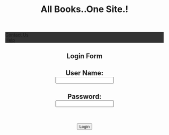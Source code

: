 <?php
session_start();
if(isset($_POST['bttLogin'])){
    require 'connect.php';
    $username = $_POST['name'];
    $password = $_POST['password'];
    $result = mysqli_query($con, 'select * from registration where name="'.$username.'"and password="'.$password.'"');
   if( mysqli_num_rows($result)==1){
        $_SESSION['username'] = $username;
        header('Location: Category.php');
    }
    else
        echo 'Account invalid';
}

if(isset($_GET['logout'])){
	session_unregister('	name');
}
?>
<html>
<head>
<title>Login</title>
<link rel="stylesheet" type="text/css" href="Login.css">
<script type="text/javascript" src="https://ajax.googleapis.com/ajax/libs/jquery/3.1.1/jquery.min.js"></script>
        <script type="text/javascript" src="script.js"></script>
<style>
ul {
list-style-type: none;
margin: 0;
padding: 0;
overflow: hidden;
background-color: #333;
}

li {
    float: left;
}

li a {
    display: block;
    color: white;
    text-align: center;
    padding: 14px 16px;
    text-decoration: none;
}

li a:hover {
    background-color: #111;
}
</style>
</head>
<header>
<h1>All Books..One Site.!</h1>
</header>
<body>
<nav>
<ul>  
<li><a href="ContactUs.html" title="Contact Us">Contact Us</a> </li> 
<li><a href="Help.html" title="Help">Help</a></h2></li>
</ul>
</div>
 <center>
<h1>Login Form</h1>
<form name = "form" method="post" action="Category.html">
<h2>User Name:<br>
<input type = "text" name = "name" ></h2>
<h2>Password:<br>
<input type="Password" name="password" ></h2>
<br>
<br>
<input type="submit" name="bttLogin" value="Login" onclick="Category.php">

</center>
</form>
</body>
</html>

